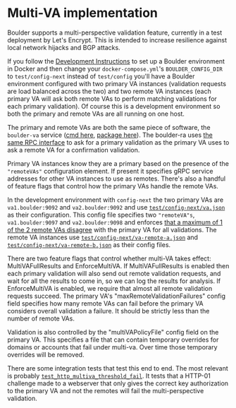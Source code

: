 # Multi-VA implementation

Boulder supports a multi-perspective validation feature, currently in a test
deployment by Let's Encrypt. This is intended to increase resilience against
local network hijacks and BGP attacks.

If you follow the [Development Instructions](https://github.com/letsencrypt/boulder#development)
to set up a Boulder environment in Docker and then change your `docker-compose.yml`'s
`BOULDER_CONFIG_DIR` to `test/config-next` instead of `test/config` you'll have
a Boulder environment configured with two primary VA instances (validation
requests are load balanced across the two) and two remote VA instances (each
primary VA will ask both remote VAs to perform matching validations for each
primary validation). Of course this is a development environment so both the
primary and remote VAs are all running on one host.

The primary and remote VAs are both the same piece of software, the `boulder-va`
service ([cmd here](https://github.com/letsencrypt/boulder/tree/master/cmd/boulder-va),
[package here](https://github.com/letsencrypt/boulder/tree/master/va)).
The boulder-ra uses [the same RPC interface](https://github.com/letsencrypt/boulder/blob/ea231adc36746cce97f860e818c2cdf92f060543/va/proto/va.proto#L8-L10)
to ask for a primary validation as the primary VA uses to ask a remote VA for a
confirmation validation.

Primary VA instances know they are a primary based on the presence of the
`"remoteVAs"` configuration element. If present it specifies gRPC service
addresses for other VA instances to use as remotes. There's also a handful of
feature flags that control how the primary VAs handle the remote VAs.

In the development environment with `config-next` the two primary VAs are `va1.boulder:9092` and
`va2.boulder:9092` and use
[`test/config-next/va.json`](https://github.com/letsencrypt/boulder/blob/ea231adc36746cce97f860e818c2cdf92f060543/test/config-next/va.json)
as their configuration. This config file specifies two `"remoteVA"s`,
`va1.boulder:9097` and `va2.boulder:9098` and enforces
[that a maximum of 1 of the 2 remote VAs disagree](https://github.com/letsencrypt/boulder/blob/ea231adc36746cce97f860e818c2cdf92f060543/test/config-next/va.json#L44)
with the primary VA for all validations. The remote VA instances use
[`test/config-next/va-remote-a.json`](https://github.com/letsencrypt/boulder/blob/ea231adc36746cce97f860e818c2cdf92f060543/test/config-next/va-remote-a.json)
and
[`test/config-next/va-remote-b.json`](https://github.com/letsencrypt/boulder/blob/ea231adc36746cce97f860e818c2cdf92f060543/test/config-next/va-remote-b.json)
as their config files.

There are two feature flags that control whether multi-VA takes effect:
MultiVAFullResults and EnforceMultiVA. If MultiVAFullResults is enabled
then each primary validation will also send out remote validation requests, and
wait for all the results to come in, so we can log the results for analysis. If
EnforceMultiVA is enabled, we require that almost all remote validation requests
succeed. The primary VA's "maxRemoteValidationFailures" config field specifies
how many remote VAs can fail before the primary VA considers overall validation
a failure. It should be strictly less than the number of remote VAs.

Validation is also controlled by the "multiVAPolicyFile" config field on the
primary VA. This specifies a file that can contain temporary overrides for
domains or accounts that fail under multi-va. Over time those temporary
overrides will be removed.

There are some integration tests that test this end to end. The most relevant is
probably
[`test_http_multiva_threshold_fail`](https://github.com/letsencrypt/boulder/blob/ea231adc36746cce97f860e818c2cdf92f060543/test/v2_integration.py#L876-L908).
It tests that a HTTP-01 challenge made to a webserver that only gives the
correct key authorization to the primary VA and not the remotes will fail the
multi-perspective validation.
